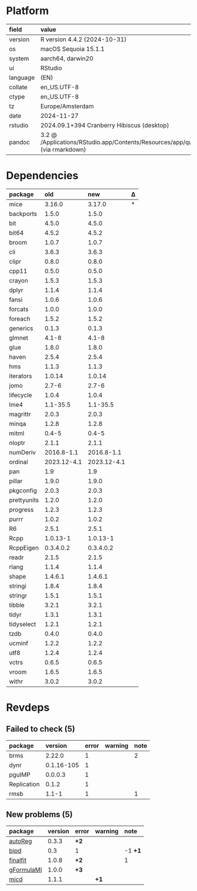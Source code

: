 # Platform

|field    |value                                                                                            |
|:--------|:------------------------------------------------------------------------------------------------|
|version  |R version 4.4.2 (2024-10-31)                                                                     |
|os       |macOS Sequoia 15.1.1                                                                             |
|system   |aarch64, darwin20                                                                                |
|ui       |RStudio                                                                                          |
|language |(EN)                                                                                             |
|collate  |en_US.UTF-8                                                                                      |
|ctype    |en_US.UTF-8                                                                                      |
|tz       |Europe/Amsterdam                                                                                 |
|date     |2024-11-27                                                                                       |
|rstudio  |2024.09.1+394 Cranberry Hibiscus (desktop)                                                       |
|pandoc   |3.2 @ /Applications/RStudio.app/Contents/Resources/app/quarto/bin/tools/aarch64/ (via rmarkdown) |

# Dependencies

|package     |old         |new         |Δ  |
|:-----------|:-----------|:-----------|:--|
|mice        |3.16.0      |3.17.0      |*  |
|backports   |1.5.0       |1.5.0       |   |
|bit         |4.5.0       |4.5.0       |   |
|bit64       |4.5.2       |4.5.2       |   |
|broom       |1.0.7       |1.0.7       |   |
|cli         |3.6.3       |3.6.3       |   |
|clipr       |0.8.0       |0.8.0       |   |
|cpp11       |0.5.0       |0.5.0       |   |
|crayon      |1.5.3       |1.5.3       |   |
|dplyr       |1.1.4       |1.1.4       |   |
|fansi       |1.0.6       |1.0.6       |   |
|forcats     |1.0.0       |1.0.0       |   |
|foreach     |1.5.2       |1.5.2       |   |
|generics    |0.1.3       |0.1.3       |   |
|glmnet      |4.1-8       |4.1-8       |   |
|glue        |1.8.0       |1.8.0       |   |
|haven       |2.5.4       |2.5.4       |   |
|hms         |1.1.3       |1.1.3       |   |
|iterators   |1.0.14      |1.0.14      |   |
|jomo        |2.7-6       |2.7-6       |   |
|lifecycle   |1.0.4       |1.0.4       |   |
|lme4        |1.1-35.5    |1.1-35.5    |   |
|magrittr    |2.0.3       |2.0.3       |   |
|minqa       |1.2.8       |1.2.8       |   |
|mitml       |0.4-5       |0.4-5       |   |
|nloptr      |2.1.1       |2.1.1       |   |
|numDeriv    |2016.8-1.1  |2016.8-1.1  |   |
|ordinal     |2023.12-4.1 |2023.12-4.1 |   |
|pan         |1.9         |1.9         |   |
|pillar      |1.9.0       |1.9.0       |   |
|pkgconfig   |2.0.3       |2.0.3       |   |
|prettyunits |1.2.0       |1.2.0       |   |
|progress    |1.2.3       |1.2.3       |   |
|purrr       |1.0.2       |1.0.2       |   |
|R6          |2.5.1       |2.5.1       |   |
|Rcpp        |1.0.13-1    |1.0.13-1    |   |
|RcppEigen   |0.3.4.0.2   |0.3.4.0.2   |   |
|readr       |2.1.5       |2.1.5       |   |
|rlang       |1.1.4       |1.1.4       |   |
|shape       |1.4.6.1     |1.4.6.1     |   |
|stringi     |1.8.4       |1.8.4       |   |
|stringr     |1.5.1       |1.5.1       |   |
|tibble      |3.2.1       |3.2.1       |   |
|tidyr       |1.3.1       |1.3.1       |   |
|tidyselect  |1.2.1       |1.2.1       |   |
|tzdb        |0.4.0       |0.4.0       |   |
|ucminf      |1.2.2       |1.2.2       |   |
|utf8        |1.2.4       |1.2.4       |   |
|vctrs       |0.6.5       |0.6.5       |   |
|vroom       |1.6.5       |1.6.5       |   |
|withr       |3.0.2       |3.0.2       |   |

# Revdeps

## Failed to check (5)

|package     |version    |error |warning |note |
|:-----------|:----------|:-----|:-------|:----|
|brms        |2.22.0     |1     |        |2    |
|dynr        |0.1.16-105 |1     |        |     |
|pguIMP      |0.0.0.3    |1     |        |     |
|Replication |0.1.2      |1     |        |     |
|rmsb        |1.1-1      |1     |        |1    |

## New problems (5)

|package    |version |error  |warning |note      |
|:----------|:-------|:------|:-------|:---------|
|[autoReg](problems.md#autoreg)|0.3.3   |__+2__ |        |          |
|[bipd](problems.md#bipd)|0.3     |1      |        |-1 __+1__ |
|[finalfit](problems.md#finalfit)|1.0.8   |__+2__ |        |1         |
|[gFormulaMI](problems.md#gformulami)|1.0.0   |__+3__ |        |          |
|[micd](problems.md#micd)|1.1.1   |       |__+1__  |          |

